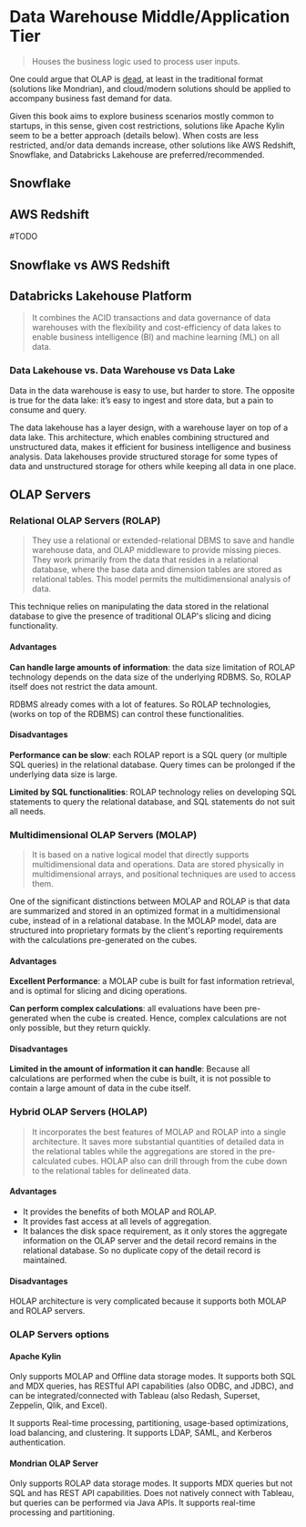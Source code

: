 # Data Warehouse Middle/Application Tier
> Houses the business logic used to process user inputs.

One could argue that OLAP is [dead](https://www.kdnuggets.com/2022/10/olap-dead.html), at least in the traditional format (solutions like Mondrian), and cloud/modern solutions should be applied to accompany business fast demand for data.

Given this book aims to explore business scenarios mostly common to startups, in this sense, given cost restrictions, solutions like Apache Kylin seem to be a better approach (details below). When costs are less restricted, and/or data demands increase, other solutions like AWS Redshift, Snowflake, and Databricks Lakehouse are preferred/recommended.

## Snowflake

## AWS Redshift
#TODO

## Snowflake vs AWS Redshift

## Databricks Lakehouse Platform
> It combines the ACID transactions and data governance of data warehouses with the flexibility and cost-efficiency of data lakes to enable business intelligence (BI) and machine learning (ML) on all data.

### Data Lakehouse vs. Data Warehouse vs Data Lake
Data in the data warehouse is easy to use, but harder to store. The opposite is true for the data lake: it’s easy to ingest and store data, but a pain to consume and query.

The data lakehouse has a layer design, with a warehouse layer on top of a data lake. This architecture, which enables combining structured and unstructured data, makes it efficient for business intelligence and business analysis. Data lakehouses provide structured storage for some types of data and unstructured storage for others while keeping all data in one place.

## OLAP Servers
### Relational OLAP Servers (ROLAP)
> They use a relational or extended-relational DBMS to save and handle warehouse data, and OLAP middleware to provide missing pieces. They work primarily from the data that resides in a relational database, where the base data and dimension tables are stored as relational tables. This model permits the multidimensional analysis of data.

This technique relies on manipulating the data stored in the relational database to give the presence of traditional OLAP's slicing and dicing functionality.

#### Advantages
**Can handle large amounts of information**: the data size limitation of ROLAP technology depends on the data size of the underlying RDBMS. So, ROLAP itself does not restrict the data amount.

RDBMS already comes with a lot of features. So ROLAP technologies, (works on top of the RDBMS) can control these functionalities.

#### Disadvantages
**Performance can be slow**: each ROLAP report is a SQL query (or multiple SQL queries) in the relational database. Query times can be prolonged if the underlying data size is large.

**Limited by SQL functionalities**: ROLAP technology relies on developing SQL statements to query the relational database, and SQL statements do not suit all needs.

### Multidimensional OLAP Servers (MOLAP)
> It is based on a native logical model that directly supports multidimensional data and operations. Data are stored physically in multidimensional arrays, and positional techniques are used to access them.

One of the significant distinctions between MOLAP and ROLAP is that data are summarized and stored in an optimized format in a multidimensional cube, instead of in a relational database. In the MOLAP model, data are structured into proprietary formats by the client's reporting requirements with the calculations pre-generated on the cubes.

#### Advantages
**Excellent Performance**: a MOLAP cube is built for fast information retrieval, and is optimal for slicing and dicing operations.

**Can perform complex calculations**: all evaluations have been pre-generated when the cube is created. Hence, complex calculations are not only possible, but they return quickly.

#### Disadvantages
**Limited in the amount of information it can handle**: Because all calculations are performed when the cube is built, it is not possible to contain a large amount of data in the cube itself.

### Hybrid OLAP Servers (HOLAP)
> It incorporates the best features of MOLAP and ROLAP into a single architecture. It saves more substantial quantities of detailed data in the relational tables while the aggregations are stored in the pre-calculated cubes. HOLAP also can drill through from the cube down to the relational tables for delineated data.

#### Advantages
- It provides the benefits of both MOLAP and ROLAP.
- It provides fast access at all levels of aggregation.
- It balances the disk space requirement, as it only stores the aggregate information on the OLAP server and the detail record remains in the relational database. So no duplicate copy of the detail record is maintained.

#### Disadvantages
HOLAP architecture is very complicated because it supports both MOLAP and ROLAP servers.

### OLAP Servers options
#### Apache Kylin
Only supports MOLAP and Offline data storage modes. It supports both SQL and MDX queries, has RESTful API capabilities (also ODBC, and JDBC), and can be integrated/connected with Tableau (also Redash, Superset, Zeppelin, Qlik, and Excel).

It supports Real-time processing, partitioning, usage-based optimizations, load balancing, and clustering. It supports LDAP, SAML, and Kerberos authentication.

#### Mondrian OLAP Server
Only supports ROLAP data storage modes. It supports MDX queries but not SQL and has REST API capabilities. Does not natively connect with Tableau, but queries can be performed via Java APIs. It supports real-time processing and partitioning.
